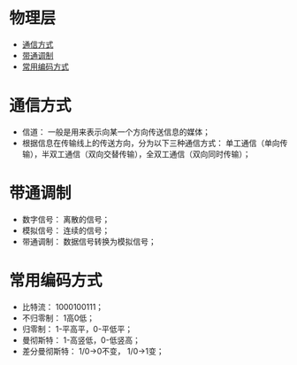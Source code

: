 # 物理层    
* [通信方式](#通信方式)      
* [带通调制](#带通调制)      
* [常用编码方式](#常用编码方式)      



# 通信方式
* 信道： 一般是用来表示向某一个方向传送信息的媒体；
* 根据信息在传输线上的传送方向，分为以下三种通信方式： 单工通信（单向传输），半双工通信（双向交替传输），全双工通信（双向同时传输）；

# 带通调制
* 数字信号： 离散的信号；
* 模拟信号： 连续的信号；
* 带通调制： 数据信号转换为模拟信号；

# 常用编码方式
* 比特流： 1000100111；
* 不归零制： 1高0低；
* 归零制： 1-平高平，0-平低平；
* 曼彻斯特： 1-高竖低，0-低竖高；
* 差分曼彻斯特： 1/0->0不变， 1/0->1变；




